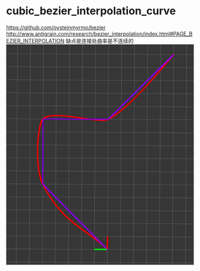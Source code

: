 # cubic_bezier_interpolation_curve
https://github.com/oysteinmyrmo/bezier
http://www.antigrain.com/research/bezier_interpolation/index.html#PAGE_BEZIER_INTERPOLATION
缺点是连接处曲率是不连续的
![image](https://github.com/tanghz/cubic_bezier_interpolation_curve/blob/master/cubic_bezier.png)
